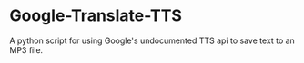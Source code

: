 Google-Translate-TTS
====================

A python script for using Google's undocumented TTS api to save text to an MP3 file.

